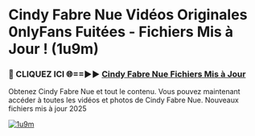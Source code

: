 # Cindy Fabre Nue Vidéos Originales 0nlyFans Fuitées - Fichiers Mis à Jour ! (1u9m)

<h3>🔴 CLIQUEZ ICI 🌐==►► <a href="https://tinyurl.com/2pmr4ezf" rel="nofollow">Cindy Fabre Nue Fichiers Mis à Jour</a></h3>

Obtenez Cindy Fabre Nue et tout le contenu. Vous pouvez maintenant accéder à toutes les vidéos et photos de Cindy Fabre Nue. Nouveaux fichiers mis à jour 2025

[![1u9m](https://i.imgur.com/6SNvagu.gif)](https://tinyurl.com/2pmr4ezf)
